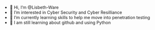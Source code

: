 - 👋 Hi, I’m @Lisbeth-Ware
- 👀  I’m interested in Cyber Security and Cyber Resilliance
- 🌱 I’m currently learning skills to help me move into penetration testing
- 💞️ I am still learning about github and using Python

<!---
Lisbeth-Ware/Lisbeth-Ware is a ✨ special ✨ repository because its `README.md` (this file) appears on your GitHub profile.
You can click the Preview link to take a look at your changes.
--->
